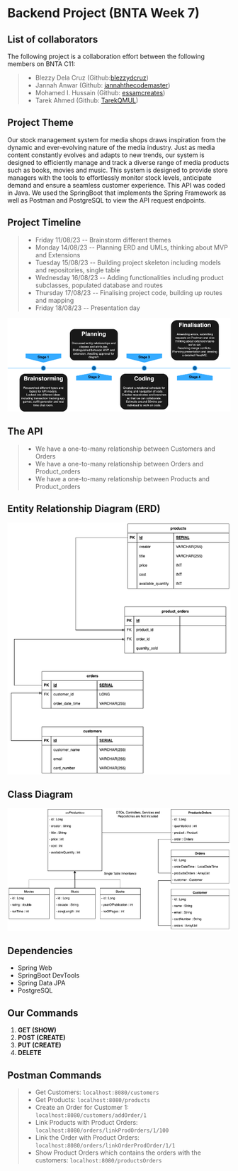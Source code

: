 # **Backend Project (BNTA Week 7)**
## **List of collaborators**
The following project is a collaboration effort between the following members on BNTA C11:
> - Blezzy Dela Cruz (Github:[blezzydcruz](https://github.com/blezzydcruz))
> - Jannah Anwar (Github: [jannahthecodemaster](https://github.com/jannahthecodemaster))
> - Mohamed I. Hussain (Github: [essamcreates](https://github.com/essamcreates))
> - Tarek Ahmed (Github: [TarekQMUL](https://github.com/TarekQMUL))
## **Project Theme**
Our stock management system for media shops draws inspiration from the dynamic and ever-evolving nature of the media industry. Just as media content constantly evolves and adapts to new trends, our system is designed to efficiently manage and track a diverse range of media products such as books, movies and music. This system is designed to provide store managers with the tools to effortlessly monitor stock levels, anticipate demand and ensure a seamless customer experience. 
This API was coded in Java. We used the SpringBoot that implements the Spring Framework as well as Postman and PostgreSQL to view the API request endpoints. 
## **Project Timeline**
> - Friday 11/08/23 -- Brainstorm different themes  
> - Monday 14/08/23 -- Planning ERD and UMLs, thinking about MVP and Extensions
> - Tuesday 15/08/23 -- Building project skeleton including models and repositories, single table
> - Wednesday 16/08/23 -- Adding functionalities including product subclasses, populated database and routes
> - Thursday 17/08/23 -- Finalising project code, building up routes and mapping
> - Friday 18/08/23 -- Presentation day

![TIMELINE](diagrams/MediaAPITL.png)
## The API
> - We have a one-to-many relationship between Customers and Orders
> - We have a one-to-many relationship between Orders and Product_orders
> - We have a one-to-many relationship between Products and Product_orders
## **Entity Relationship Diagram (ERD)**
![ERD](diagrams/MediaAPI-ERD.png)
## **Class Diagram**
![CD](diagrams/MediaAPICD.png)
## **Dependencies**
- Spring Web
- SpringBoot DevTools
- Spring Data JPA
- PostgreSQL
## **Our Commands**
1. **GET (SHOW)**
2. **POST (CREATE)**
3. **PUT (CREATE)**
4. **DELETE**
## **Postman Commands**
> - Get Customers: `localhost:8080/customers`
> - Get Products:  `localhost:8080/products`
> - Create an Order for Customer 1: `localhost:8080/customers/addOrder/1`
> - Link Products with Product Orders: `localhost:8080/orders/linkProdOrders/1/100`
> - Link the Order with Product Orders: `localhost:8080/orders/linkOrderProdOrder/1/1`
> - Show Product Orders which contains the orders with the customers: `localhost:8080/productsOrders`
